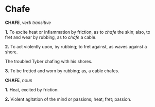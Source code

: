 # Chafe

**CHAFE**, _verb transitive_

**1.** To excite heat or inflammation by friction, as to _chafe_ the skin; also, to fret and wear by rubbing, as to _chafe_ a cable.

**2.** To act violently upon, by rubbing; to fret against, as waves against a shore.

The troubled Tyber chafing with his shores.

**3.** To be fretted and worn by rubbing; as, a cable chafes.

**CHAFE**, _noun_

**1.** Heat, excited by friction.

**2.** Violent agitation of the mind or passions; heat; fret; passion.